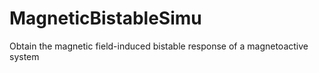 # MagneticBistableSimu
Obtain the magnetic field-induced bistable response of a magnetoactive system 
